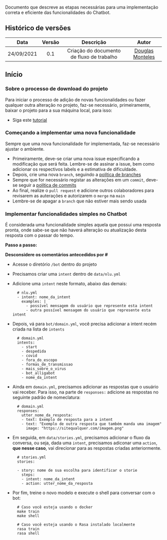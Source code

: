 Documento que descreve as etapas necessárias para uma implementação correta e eficiente das funcionalidades do Chatbot.

## Histórico de versões

| Data | Versão | Descrição | Autor |
| :--------: | :----: |:---------------: | :---------------: |
| 24/09/2021 | 0.1 | Criação do documento de fluxo de trabalho | [Douglas Monteles](https://github.com/DouglasMonteles)|

## Início

### Sobre o processo de download do projeto 
Para iniciar o processo de adição de novas funcionalidades ou fazer qualquer outra alteração no projeto, faz-se necessário, primeiramente, baixar o projeto para a sua máquina local, para isso:

- Siga este [tutorial](https://github.com/fga-eps-mds/2021-1-Bot#readme)

### Começando a implementar uma nova funcionalidade
Sempre que uma nova funcionalidade for implementada, faz-se necessário ajustar o ambiente.

- Primeiramente, deve-se criar uma nova issue específicando a modificação que será feita. Lembre-se de assinar a issue, bem como adicionar os respectivos labels e a estimativa de dificuldade.
- Depois, crie uma nova `branch`, seguindo a [política de branches](https://github.com/fga-eps-mds/2021-1-Bot/blob/main/docs/politicas/branches.md)
- Sempre que for necessário registar as alterações em um `commit`, deve-se seguir a [política de commits](https://github.com/fga-eps-mds/2021-1-Bot/blob/main/docs/politicas/commits.md)
- Ao final, realize o `pull request` e adicione outros colaboradores para revisarem as auterações e autorizarem o `merge` na `main`
- Lembre-se de apagar a `branch` que não estiver mais sendo usada

### Implementar funcionalidades simples no Chatbot
É considerada uma funcionalidade simples aquela que possui uma resposta pronta, onde sabe-se que não haverá alteração ou atualização desta resposta com o passar do tempo.

<strong>Passo a passo:</strong>
  
**Desconsidere os comentários antecedidos por #**

- Acesse o diretório `/bot` dentro do projeto
- Precisamos criar uma `intent` dentro de `data/nlu.yml`
- Adicione uma `intent` neste formato, abaixo das demais:
        
        # nlu.yml
        - intent: nome_da_intent
          examples: |
            - possível mensagem do usuário que represente esta intent
            - outra possível mensagem do usuário que represente esta intent

- Depois, vá para `bot/domain.yml`, você precisa adicionar a intent recém criada na lista de `intents`

        # domain.yml
        intents:
          - start
          - despedida
          - covid
          - fora_do_escopo
          - formas_de_transmissao
          - mais_sobre_o_virus
          - bot_alligabot 
          - nome_da_intent
    
- Ainda em `domain.yml`, precisamos adicionar as respostas que o usuário vai receber. Para isso, na parte de `responses:` adicione as respostas no seguinte padrão de nomeclatura: 

        # domain.yml
        responses:
          utter_nome_da_resposta:
          - text: Exemplo de resposta para a intent
          - text: "Exemplo de outra resposta que também manda uma imagem"
            image: "https://sitequalquer.com/imagem.png"

- Em seguida, em `data/stories.yml`, precisamos adicionar o fluxo da conversa, ou seja, dada uma `intent`, precisamos adiconar uma `action`, <strong>que nesse caso</strong>, vai direcionar para as respostas criadas anteriormente.

        # stories.yml
        stories:

        - story: nome de sua escolha para identificar o storie
          steps:
          - intent: nome_da_intent
          - action: utter_nome_da_resposta

- Por fim, treine o novo modelo e execute o shell para conversar com o bot:

        # Caso você esteja usando o docker
        make train
        make shell

        # Caso você esteja usando o Rasa instalado localmente
        rasa train
        rasa shell